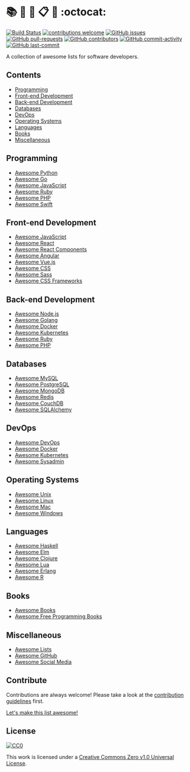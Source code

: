 # :books: :musical_note: :bookmark: :clipboard: :rocket: :octocat:

[![Build Status](https://travis-ci.org/peterkokos/awesome-list.svg?branch=master)](https://travis-ci.org/peterkokos/awesome-list)
[![contributions welcome](https://img.shields.io/badge/contributions-welcome-brightgreen.svg?style=flat)](https://github.com/peterkokos/awesome-list/issues)
[![GitHub issues](https://img.shields.io/github/issues/peterkokos/awesome-list.svg)](https://GitHub.com/peterkokos/awesome-list/issues/)
[![GitHub pull-requests](https://img.shields.io/github/issues-pr/peterkokos/awesome-list.svg)](https://GitHub.com/peterkokos/awesome-list/pull/)
[![GitHub contributors](https://img.shields.io/github/contributors/peterkokos/awesome-list.svg)](https://GitHub.com/peterkokos/awesome-list/graphs/contributors/)
[![GitHub commit-activity](https://img.shields.io/github/commit-activity/y/peterkokos/awesome-list.svg)](https://GitHub.com/peterkokos/awesome-list/graphs/commit-activity/)
[![GitHub last-commit](https://img.shields.io/github/last-commit/peterkokos/awesome-list.svg)](https://GitHub.com/peterkokos/awesome-list/commits/)

A collection of awesome lists for software developers.

## Contents

- [Programming](#programming)
- [Front-end Development](#front-end-development)
- [Back-end Development](#back-end-development)
- [Databases](#databases)
- [DevOps](#devops)
- [Operating Systems](#operating-systems)
- [Languages](#languages)
- [Books](#books)
- [Miscellaneous](#miscellaneous)

## Programming

- [Awesome Python](https://github.com/vinta/awesome-python)
- [Awesome Go](https://github.com/avelino/awesome-go)
- [Awesome JavaScript](https://github.com/sorrycc/awesome-javascript)
- [Awesome Ruby](https://github.com/markets/awesome-ruby)
- [Awesome PHP](https://github.com/ziadoz/awesome-php)
- [Awesome Swift](https://github.com/matteocrippa/awesome-swift)

## Front-end Development

- [Awesome JavaScript](https://github.com/sorrycc/awesome-javascript)
- [Awesome React](https://github.com/enaqx/awesome-react)
- [Awesome React Components](https://github.com/brillout/awesome-react-components)
- [Awesome Angular](https://github.com/gdi2290/awesome-angular)
- [Awesome Vue.js](https://github.com/vuejs/awesome-vue)
- [Awesome CSS](https://github.com/sotayamashita/awesome-css)
- [Awesome Sass](https://github.com/Famolus/awesome-sass)
- [Awesome CSS Frameworks](https://github.com/troxler/awesome-css-frameworks)

## Back-end Development

- [Awesome Node.js](https://github.com/sindresorhus/awesome-nodejs)
- [Awesome Golang](https://github.com/avelino/awesome-go)
- [Awesome Docker](https://github.com/veggiemcake/awesome-docker)
- [Awesome Kubernetes](https://github.com/ramitsurana/awesome-kubernetes)
- [Awesome Ruby](https://github.com/markets/awesome-ruby)
- [Awesome PHP](https://github.com/ziadoz/awesome-php)

## Databases

- [Awesome MySQL](https://github.com/shlomi-noach/awesome-mysql)
- [Awesome PostgreSQL](https://github.com/dhamanias/awesome-postgresql)
- [Awesome MongoDB](https://github.com/ramnes/awesome-mongodb)
- [Awesome Redis](https://github.com/JasonnMing/awesome-redis)
- [Awesome CouchDB](https://github.com/quangvieng/awesome-couchdb)
- [Awesome SQLAlchemy](https://github.com/dahlia/awesome-sqlalchemy)

## DevOps

- [Awesome DevOps](https://github.com/bregman-arie/awesome-devops)
- [Awesome Docker](https://github.com/veggiemcake/awesome-docker)
- [Awesome Kubernetes](https://github.com/ramitsurana/awesome-kubernetes)
- [Awesome Sysadmin](https://github.com/nicolas-van/awesome-sysadmin)

## Operating Systems

- [Awesome Unix](https://github.com/sirredbeard/Awesome-UNIX)
- [Awesome Linux](https://github.com/aleksandar-todorovic/awesome-linux)
- [Awesome Mac](https://github.com/jaywcjlove/awesome-mac)
- [Awesome Windows](https://github.com/Awesome-Windows/Awesome)

## Languages

- [Awesome Haskell](https://github.com/krispo/awesome-haskell)
- [Awesome Elm](https://github.com/sporto/awesome-elm)
- [Awesome Clojure](https://github.com/razum2um/awesome-clojure)
- [Awesome Lua](https://github.com/LewisJEllis/awesome-lua)
- [Awesome Erlang](https://github.com/drobakowski/awesome-erlang)
- [Awesome R](https://github.com/qinwf/awesome-R)

## Books

- [Awesome Books](https://github.com/pquerna/awesome-books)
- [Awesome Free Programming Books](https://github.com/vhf/free-programming-books)

## Miscellaneous

- [Awesome Lists](https://github.com/sindresorhus/awesome)
- [Awesome GitHub](https://github.com/dictcp/awesome-github)
- [Awesome Social Media](https://github.com/sdassow/awesome-social-media)

## Contribute

Contributions are always welcome! Please take a look at the [contribution guidelines](https://github.com/peterkokos/awesome-list/blob/master/CONTRIBUTING.md) first.

[Let's make this list awesome!](https://github.com/peterkokos/awesome-list/issues/new)

## License

[![CC0](https://licensebuttons.net/p/zero/1.0/88x31.png)](https://creativecommons.org/publicdomain/zero/1.0/)

This work is licensed under a [Creative Commons Zero v1.0 Universal License](https://creativecommons.org/publicdomain/zero/1.0/).
